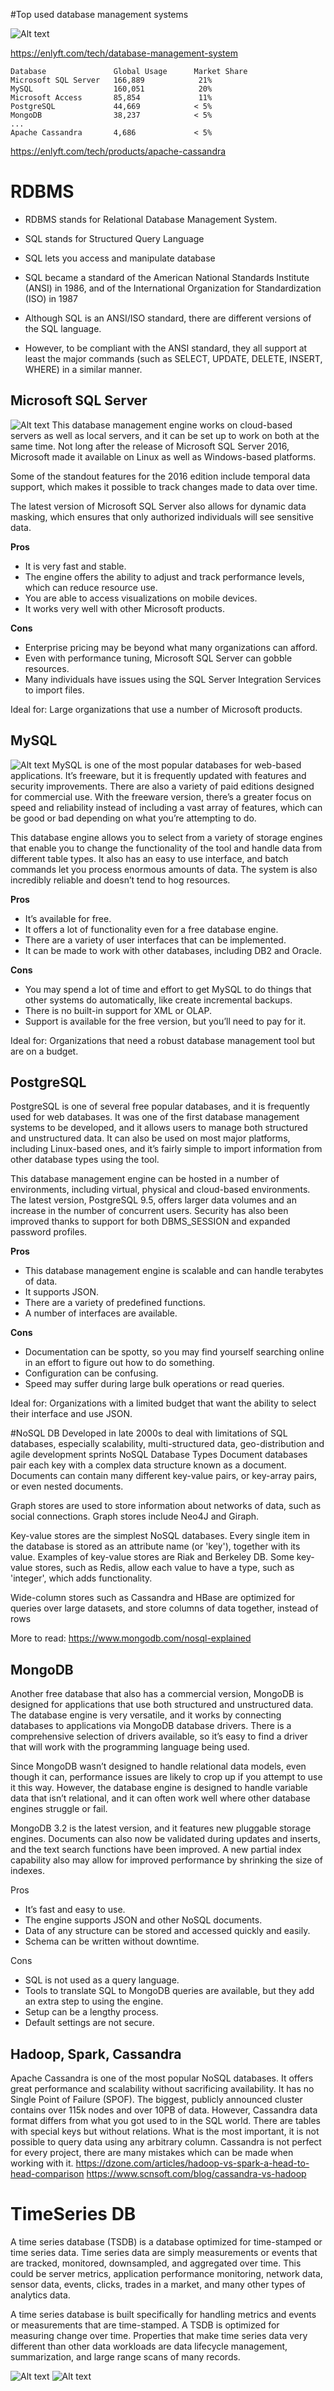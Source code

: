 #Top used database management systems

![Alt text](./images/topdb.png?raw=true)

https://enlyft.com/tech/database-management-system
```
Database               Global Usage      Market Share
Microsoft SQL Server   166,889 	          21%
MySQL 	               160,051	          20%
Microsoft Access       85,854	          11%
PostgreSQL             44,669	         < 5%
MongoDB                38,237	         < 5%
...
Apache Cassandra       4,686             < 5% 

```
https://enlyft.com/tech/products/apache-cassandra
# RDBMS
* RDBMS stands for Relational Database Management System.

* SQL stands for Structured Query Language
* SQL lets you access and manipulate database
* SQL became a standard of the American National Standards Institute (ANSI) in 1986, and of the International Organization for Standardization (ISO) in 1987
* Although SQL is an ANSI/ISO standard, there are different versions of the SQL language.
* However, to be compliant with the ANSI standard, they all support at least the major commands (such as SELECT, UPDATE, DELETE, INSERT, WHERE) in a similar manner.
## Microsoft SQL Server 
![Alt text](./images/MicrosoftSQLServer.png?raw=true)
This database management engine works on cloud-based servers as well as local servers, and it can be set up to work on both at the same time. 
Not long after the release of Microsoft SQL Server 2016, Microsoft made it available on Linux as well as Windows-based platforms.

Some of the standout features for the 2016 edition include temporal data support, which makes it possible to track changes made to data over time. 

The latest version of Microsoft SQL Server also allows for dynamic data masking, which ensures that only authorized individuals will see sensitive data.

__Pros__

* It is very fast and stable.
* The engine offers the ability to adjust and track performance levels, which can reduce resource use.
* You are able to access visualizations on mobile devices.
* It works very well with other Microsoft products.

__Cons__

* Enterprise pricing may be beyond what many organizations can afford.
* Even with performance tuning, Microsoft SQL Server can gobble resources.
* Many individuals have issues using the SQL Server Integration Services to import files.


Ideal for: Large organizations that use a number of Microsoft products.

## MySQL
![Alt text](./images/MySQL.png?raw=true)
MySQL is one of the most popular databases for web-based applications. It’s freeware, but it is frequently updated with features and security improvements. There are also a variety of paid editions designed for commercial use. With the freeware version, there’s a greater focus on speed and reliability instead of including a vast array of features, which can be good or bad depending on what you’re attempting to do.

This database engine allows you to select from a variety of storage engines that enable you to change the functionality of the tool and handle data from different table types. It also has an easy to use interface, and batch commands let you process enormous amounts of data. The system is also incredibly reliable and doesn’t tend to hog resources.

__Pros__

* It’s available for free.
* It offers a lot of functionality even for a free database engine.
* There are a variety of user interfaces that can be implemented.
* It can be made to work with other databases, including DB2 and Oracle.

__Cons__

* You may spend a lot of time and effort to get MySQL to do things that other systems do automatically, like create incremental backups.
* There is no built-in support for XML or OLAP.
* Support is available for the free version, but you’ll need to pay for it.

Ideal for: Organizations that need a robust database management tool but are on a budget.

## PostgreSQL

PostgreSQL is one of several free popular databases, and it is frequently used for web databases. It was one of the first database management systems to be developed, and it allows users to manage both structured and unstructured data. It can also be used on most major platforms, including Linux-based ones, and it’s fairly simple to import information from other database types using the tool.

This database management engine can be hosted in a number of environments, including virtual, physical and cloud-based environments. The latest version, PostgreSQL 9.5, offers larger data volumes and an increase in the number of concurrent users. Security has also been improved thanks to support for both DBMS_SESSION and expanded password profiles.

__Pros__

* This database management engine is scalable and can handle terabytes of data.
* It supports JSON.
* There are a variety of predefined functions.
* A number of interfaces are available.

__Cons__

* Documentation can be spotty, so you may find yourself searching online in an effort to figure out how to do something.
* Configuration can be confusing.
* Speed may suffer during large bulk operations or read queries.

Ideal for: Organizations with a limited budget that want the ability to select their interface and use JSON.

#NoSQL DB
Developed in late 2000s to deal with limitations of SQL databases, especially scalability, multi-structured data, geo-distribution and agile development sprints
NoSQL Database Types
Document databases pair each key with a complex data structure known as a document. Documents can contain many different key-value pairs, or key-array pairs, or even nested documents.

Graph stores are used to store information about networks of data, such as social connections. Graph stores include Neo4J and Giraph.

Key-value stores are the simplest NoSQL databases. Every single item in the database is stored as an attribute name (or 'key'), together with its value. Examples of key-value stores are Riak and Berkeley DB. Some key-value stores, such as Redis, allow each value to have a type, such as 'integer', which adds functionality.

Wide-column stores such as Cassandra and HBase are optimized for queries over large datasets, and store columns of data together, instead of rows

More to read: https://www.mongodb.com/nosql-explained

## MongoDB

Another free database that also has a commercial version, MongoDB is designed for applications that use both structured and unstructured data. The database engine is very versatile, and it works by connecting databases to applications via MongoDB database drivers. There is a comprehensive selection of drivers available, so it’s easy to find a driver that will work with the programming language being used.

Since MongoDB wasn’t designed to handle relational data models, even though it can, performance issues are likely to crop up if you attempt to use it this way. However, the database engine is designed to handle variable data that isn’t relational, and it can often work well where other database engines struggle or fail.

MongoDB 3.2 is the latest version, and it features new pluggable storage engines. Documents can also now be validated during updates and inserts, and the text search functions have been improved. A new partial index capability also may allow for improved performance by shrinking the size of indexes.

Pros

* It’s fast and easy to use.
* The engine supports JSON and other NoSQL documents.
* Data of any structure can be stored and accessed quickly and easily.
* Schema can be written without downtime.

Cons

* SQL is not used as a query language.
* Tools to translate SQL to MongoDB queries are available, but they add an extra step to using the engine.
* Setup can be a lengthy process.
* Default settings are not secure.


## Hadoop, Spark, Cassandra
Apache Cassandra is one of the most popular NoSQL databases. It offers great performance and scalability without sacrificing availability. It has no Single Point of Failure (SPOF). The biggest, publicly announced cluster contains over 115k nodes and over 10PB of data. However, Cassandra data format differs from what you got used to in the SQL world. There are tables with special keys but without relations. What is the most important, it is not possible to query data using any arbitrary column. Cassandra is not perfect for every project, there are many mistakes which can be made when working with it. 
https://dzone.com/articles/hadoop-vs-spark-a-head-to-head-comparison
https://www.scnsoft.com/blog/cassandra-vs-hadoop

# TimeSeries DB
A time series database (TSDB) is a database optimized for time-stamped or time series data. Time series data are simply measurements or events that are tracked, monitored, downsampled, and aggregated over time. This could be server metrics, application performance monitoring, network data, sensor data, events, clicks, trades in a market, and many other types of analytics data.

A time series database is built specifically for handling metrics and events or measurements that are time-stamped. A TSDB is optimized for measuring change over time. Properties that make time series data very different than other data workloads are data lifecycle management, summarization, and large range scans of many records.

![Alt text](./images/timeseriesdata.png?raw=true)
![Alt text](./images/timeseriesdb.png?raw=true)